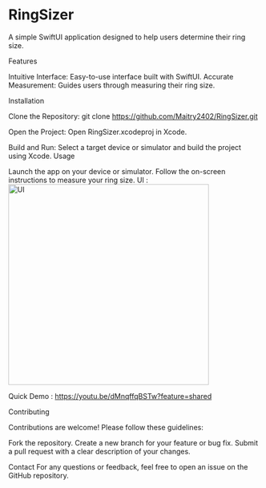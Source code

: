 # RingSizer
A simple SwiftUI application designed to help users determine their ring size.

Features

Intuitive Interface: Easy-to-use interface built with SwiftUI.
Accurate Measurement: Guides users through measuring their ring size.

Installation

Clone the Repository: git clone https://github.com/Maitry2402/RingSizer.git

Open the Project: Open RingSizer.xcodeproj in Xcode.

Build and Run: Select a target device or simulator and build the project using Xcode.
Usage

Launch the app on your device or simulator.
Follow the on-screen instructions to measure your ring size.
UI : <img src="https://github.com/user-attachments/assets/0c6938c5-6a7c-41fd-89b2-b5e110cd4f09" alt="UI" width="400"/>



Quick Demo : https://youtu.be/dMnqffqBSTw?feature=shared

Contributing

Contributions are welcome! Please follow these guidelines:

Fork the repository.
Create a new branch for your feature or bug fix.
Submit a pull request with a clear description of your changes.

Contact
For any questions or feedback, feel free to open an issue on the GitHub repository.

